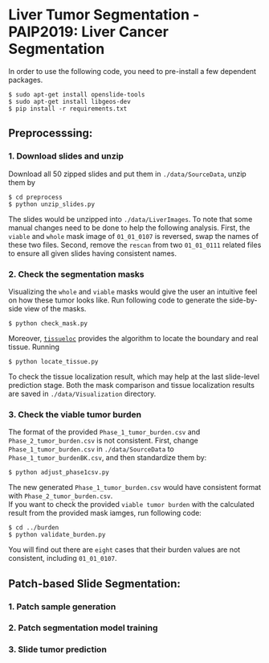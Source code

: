 # Liver Tumor Segmentation - PAIP2019: Liver Cancer Segmentation

In order to use the following code, you need to pre-install a few dependent packages.
```
$ sudo apt-get install openslide-tools
$ sudo apt-get install libgeos-dev
$ pip install -r requirements.txt
```

## Preprocesssing:
### 1. Download slides and unzip
Download all 50 zipped slides and put them in `./data/SourceData`, unzip them by
```
$ cd preprocess
$ python unzip_slides.py
```
The slides would be unzipped into `./data/LiverImages`. To note that some manual changes need to be done to help the following analysis. First, the `viable` and `whole` mask image of `01_01_0107` is reversed, swap the names of these two files. Second, remove the `rescan` from two `01_01_0111` related files to ensure all given slides having consistent names.

### 2. Check the segmentation masks
Visualizing the `whole` and `viable` masks would give the user an intuitive feel on how these tumor looks like. Run following code to generate the side-by-side view of the masks.
```
$ python check_mask.py
```
Moreover, [`tissueloc`](https://github.com/PingjunChen/tissueloc) provides the algorithm to locate the boundary and real tissue. Running
```
$ python locate_tissue.py
```
To check the tissue localization result, which may help at the last slide-level prediction stage. Both the mask comparison and tissue localization results are saved in `./data/Visualization` directory.

### 3. Check the viable tumor burden
The format of the provided `Phase_1_tumor_burden.csv` and `Phase_2_tumor_burden.csv` is not consistent. First, change `Phase_1_tumor_burden.csv` in `./data/SourceData` to `Phase_1_tumor_burdenBK.csv`, and then standardize them by:
```
$ python adjust_phase1csv.py
```
The new generated `Phase_1_tumor_burden.csv` would have consistent format with `Phase_2_tumor_burden.csv`.  
If you want to check the provided `viable tumor burden` with the calculated result from the provided mask iamges, run following code:
```
$ cd ../burden
$ python validate_burden.py
```
You will find out there are `eight` cases that their burden values are not consistent, including `01_01_0107`.

## Patch-based Slide Segmentation:
### 1. Patch sample generation
### 2. Patch segmentation model training
### 3. Slide tumor prediction

